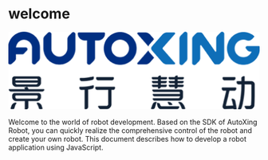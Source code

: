# welcome

![Image title](../logo.png)


Welcome to the world of robot development. Based on the SDK of AutoXing Robot, you can quickly realize the comprehensive control of the robot and create your own robot. This document describes how to develop a robot application using JavaScript.